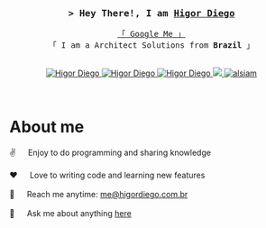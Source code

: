 
<br>
<br>

<!-- Intro  -->
<h3 align="center">
        <samp>&gt; Hey There!, I am
                <b><a target="_blank" href="https://higordiego.com.br">Higor Diego</a></b>
        </samp>
</h3>


<p align="center"> 
  <samp>
    <a href="https://www.google.com/search?q=Higor+Diego+Arquiteto+de+Soluções">「 Google Me 」</a>
    <br>
    「 I am a Architect Solutions from <b>Brazil</b> 」
    <br>
    <br>
  </samp>
</p>

<p align="center">
 <a href="https://higordiego.com.br" target="blank">
  <img src="https://img.shields.io/badge/Website-DC143C?style=for-the-badge&logo=medium&logoColor=white" alt="Higor Diego" />
 </a>
 <a href="https://linkedin.com/in/higordiego" target="_blank">
  <img src="https://img.shields.io/badge/LinkedIn-0077B5?style=for-the-badge&logo=linkedin&logoColor=white" alt="Higor Diego"/>
 </a>
 <a href="https://dev.to/higordiego" target="_blank">
  <img src="https://img.shields.io/badge/dev.to-0A0A0A?style=for-the-badge&logo=dev.to&logoColor=white" alt="Higor Diego" />
 </a>
 <a href="https://twitter.com/HigorDiegoAlves" target="_blank">
  <img src="https://img.shields.io/badge/Twitter-1DA1F2?style=for-the-badge&logo=twitter&logoColor=white" />
 </a>
 <a href="https://instagram.com/_higordiego" target="_blank">
  <img src="https://img.shields.io/badge/Instagram-fe4164?style=for-the-badge&logo=instagram&logoColor=white" alt="alsiam" />
 </a> 

</p>
<br />

<!-- About Section -->
 # About me
 
<p>
 <!-- <img align="right" width="350" src="/assets/programmer.gif" alt="Coding gif" /> -->
  
 ✌️ &emsp; Enjoy to do programming and sharing knowledge <br/><br/>
 ❤️ &emsp; Love to writing code and learning new features<br/><br/>
 📧 &emsp; Reach me anytime: me@higordiego.com.br<br/><br/>
 💬 &emsp; Ask me about anything [here](https://github.com/higordiego/higordiego/issues)

</p>
